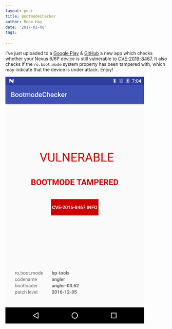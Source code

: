 ```yaml
---
layout: post
title: BootmodeChecker
author: Roee Hay
date: '2017-01-08'
tags:

---
```


I've just uploaded to a [Google Play](https://play.google.com/store/apps/details?id=roeeh.bootmodechecker) & [GitHub](https://github.com/roeeh/bootmodechecker) a new app which checks whether your Nexus 6/6P device is still vulnerable to [CVE-2016-8467]. 
It also checks if the `ro.boot.mode` system property has been tampered with, which may indicate that the device is under attack.
Enjoy!

![Nexus 6P with tampered bootmode](/images/bootmode-tampered.png)




[CVE-2016-8467]: https://securityresear.ch/2017/01/05/attacking-android-custom-bootmodes/ "CVE-2016-8467"